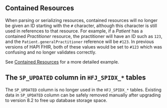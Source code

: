 
## Contained Resources

When parsing or serializing resources, contained resources will no longer be given an ID starting with the `#` character, although this character is still used in references to that resource. For example, if a _Patient_ has a contained _Practitioner_ resource, the practitioner will have an ID such as `123`, and the `Patient.generalPractitioner` reference will be `#123`. In previous versions of HAPI FHIR, both of these values would be set to `#123` which was confusing and no longer validates correctly.

See [Contained Resources](/hapi-fhir/docs/model/references.html#contained) for a more detailed example.

## The `SP_UPDATED` column in `HFJ_SPIDX_*` tables

The `SP_UPDATED` column is no longer used in the `HFJ_SPIDX_*` tables.
Existing data in `SP_UPDATED` column can be safely removed manually after upgrading to version 8.2 to free up database storage space.
